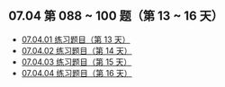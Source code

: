 ## 07.04 第 088 ~ 100 题（第 13 ~ 16 天）

- [07.04.01 练习题目（第 13 天）](https://github.com/datawhalechina/leetcode-notes/blob/main/docs/ch07/07.04/07.04.01%20Exercises.md)
- [07.04.02 练习题目（第 14 天）](https://github.com/datawhalechina/leetcode-notes/blob/main/docs/ch07/07.04/07.04.02%20Exercises.md)
- [07.04.03 练习题目（第 15 天）](https://github.com/datawhalechina/leetcode-notes/blob/main/docs/ch07/07.04/07.04.03%20Exercises.md)
- [07.04.04 练习题目（第 16 天）](https://github.com/datawhalechina/leetcode-notes/blob/main/docs/ch07/07.04/07.04.04%20Exercises.md)